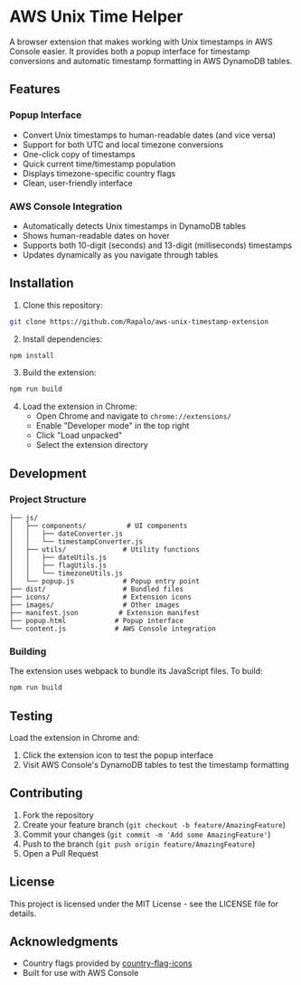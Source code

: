 # AWS Unix Time Helper

A browser extension that makes working with Unix timestamps in AWS Console easier. It provides both a popup interface for timestamp conversions and automatic timestamp formatting in AWS DynamoDB tables.

## Features

### Popup Interface
- Convert Unix timestamps to human-readable dates (and vice versa)
- Support for both UTC and local timezone conversions
- One-click copy of timestamps
- Quick current time/timestamp population
- Displays timezone-specific country flags
- Clean, user-friendly interface

### AWS Console Integration
- Automatically detects Unix timestamps in DynamoDB tables
- Shows human-readable dates on hover
- Supports both 10-digit (seconds) and 13-digit (milliseconds) timestamps
- Updates dynamically as you navigate through tables

## Installation

1. Clone this repository:
```bash
git clone https://github.com/Rapalo/aws-unix-timestamp-extension
```

2. Install dependencies:
```bash
npm install
```

3. Build the extension:
```bash
npm run build
```

4. Load the extension in Chrome:
   - Open Chrome and navigate to `chrome://extensions/`
   - Enable "Developer mode" in the top right
   - Click "Load unpacked"
   - Select the extension directory

## Development

### Project Structure
```
├── js/
│   ├── components/          # UI components
│   │   ├── dateConverter.js
│   │   └── timestampConverter.js
│   ├── utils/              # Utility functions
│   │   ├── dateUtils.js
│   │   ├── flagUtils.js
│   │   └── timezoneUtils.js
│   └── popup.js            # Popup entry point
├── dist/                   # Bundled files
├── icons/                  # Extension icons
├── images/                 # Other images
├── manifest.json          # Extension manifest
├── popup.html            # Popup interface
└── content.js            # AWS Console integration
```

### Building
The extension uses webpack to bundle its JavaScript files. To build:

```bash
npm run build
```

## Testing
Load the extension in Chrome and:
1. Click the extension icon to test the popup interface
2. Visit AWS Console's DynamoDB tables to test the timestamp formatting

## Contributing

1. Fork the repository
2. Create your feature branch (`git checkout -b feature/AmazingFeature`)
3. Commit your changes (`git commit -m 'Add some AmazingFeature'`)
4. Push to the branch (`git push origin feature/AmazingFeature`)
5. Open a Pull Request

## License

This project is licensed under the MIT License - see the LICENSE file for details.

## Acknowledgments

- Country flags provided by [country-flag-icons](http://purecatamphetamine.github.io/country-flag-icons/)
- Built for use with AWS Console
